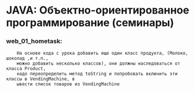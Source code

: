 # JAVA: Объектно-ориентированное программирование (семинары)  

### web_01_hometask:
        На основе кода с урока добавить еще один класс продукта, (Молоко, шоколад ,и т.п., 
        можно добавить несколько классов), они должны наследоваться от класса Product, 
        надо переопределить метод toString и попробовать включить эти классы в VendingMachine, в
        ывести список товаров из VendingMachine
